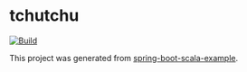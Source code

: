 # tchutchu

[![Build](https://github.com/dsalathe/tchutchu/actions/workflows/build.yml/badge.svg)](https://github.com/dsalathe/tchutchu/actions/workflows/build.yml)

This project was generated from [spring-boot-scala-example](https://github.com/jecklgamis/spring-boot-scala-example).


